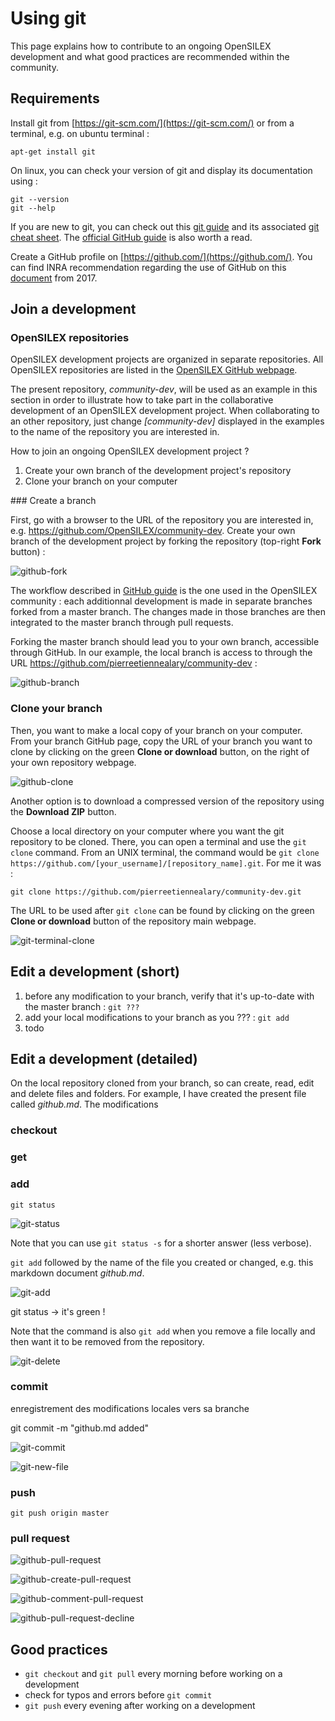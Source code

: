 # Using git

This page explains how to contribute to an ongoing OpenSILEX development and what good practices are recommended within the community.

## Requirements

Install git from [https://git-scm.com/](https://git-scm.com/) or from a terminal, e.g. on ubuntu terminal :

```
apt-get install git
```

On linux, you can check your version of git and display its documentation using :

```
git --version
git --help
```

If you are new to git, you can check out this [git guide](http://rogerdudler.github.io/git-guide/index.html) and its associated [git cheat sheet](http://rogerdudler.github.io/git-guide/files/git_cheat_sheet.pdf).
The [official GitHub guide](https://guides.github.com/activities/hello-world/) is also worth a read.

Create a GitHub profile on [https://github.com/](https://github.com/).
You can find INRA recommendation regarding the use of GitHub on this [document](http://pfl.grignon.inra.fr/gmpaDocs/INRA_UtiliserForge.pdf) from 2017.

## Join a development

### OpenSILEX repositories

OpenSILEX development projects are organized in separate repositories.
All OpenSILEX repositories are listed in the [OpenSILEX GitHub webpage](https://github.com/OpenSILEX/).

The present repository, *community-dev*, will be used as an example in this section in order to illustrate how to take part in the collaborative development of an OpenSILEX development project.
When collaborating to an other repository, just change *[community-dev]* displayed in the examples to the name of the repository you are interested in.

How to join an ongoing OpenSILEX development project ?

1. Create your own branch of the development project's repository
2. Clone your branch on your computer

### Create a branch

First, go with a browser to the URL of the repository you are interested in, e.g. https://github.com/OpenSILEX/community-dev.
Create your own branch of the development project by forking the repository (top-right **Fork** button) :

![github-fork](img/github-fork.png)

The workflow described in [GitHub guide](https://guides.github.com/introduction/flow/) is the one used in the OpenSILEX community : each additionnal development is made in separate branches forked from a master branch. The changes made in those branches are then integrated to the master branch through pull requests.

Forking the master branch should lead you to your own branch, accessible through GitHub.
In our example, the local branch is access to through the URL https://github.com/pierreetiennealary/community-dev :

![github-branch](img/github-branch.png)

### Clone your branch

Then, you want to make a local copy of your branch on your computer.
From your branch GitHub page, copy the URL of your branch you want to clone by clicking on the green **Clone or download** button, on the right of your own repository webpage.

![github-clone](img/github-clone.png)

Another option is to download a compressed version of the repository using the **Download ZIP** button.

Choose a local directory on your computer where you want the git repository to be cloned.
There, you can open a terminal and use the `git clone` command.
From an UNIX terminal, the command would be `git clone https://github.com/[your_username]/[repository_name].git`.
For me it was :

```
git clone https://github.com/pierreetiennealary/community-dev.git
```

The URL to be used after `git clone` can be found by clicking on the green **Clone or download** button of the repository main webpage.

![git-terminal-clone](img/git-terminal-clone.png)

## Edit a development (short)

1. before any modification to your branch, verify that it's up-to-date with the master branch : `git ???`
2. add your local modifications to your branch as you ??? : `git add`
3. todo

## Edit a development (detailed)

On the local repository cloned from your branch, so can create, read, edit and delete files and folders.
For example, I have created the present file called *github.md*.
The modifications

### checkout

### get



### add

`git status`

![git-status](img/git-status.png)

Note that you can use `git status -s` for a shorter answer (less verbose).

`git add` followed by the name of the file you created or changed, e.g. this markdown document *github.md*.

![git-add](img/git-add.png)

git status -> it's green !

Note that the command is also `git add` when you remove a file locally and then want it to be removed from the repository.

![git-delete](img/git-delete.png)

### commit

enregistrement des modifications locales vers sa branche

git commit -m "github.md added"

![git-commit](img/git-commit.png)

![git-new-file](img/git-new-file.png)

### push

```
git push origin master
```

### pull request

![github-pull-request](img/github-pull-request.png)

![github-create-pull-request](img/github-create-pull-request.png)

![github-comment-pull-request](img/github-comment-pull-request.png)

![github-pull-request-decline](img/github-pull-request-declined.png)



## Good practices

- `git checkout` and `git pull` every morning before working on a development
- check for typos and errors before `git commit`
- `git push` every evening after working on a development
